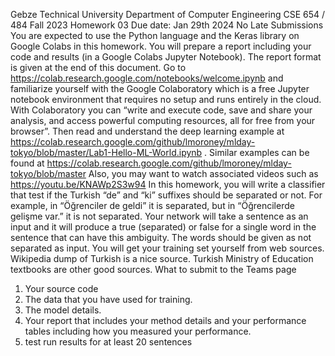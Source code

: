 Gebze Technical University
Department of Computer Engineering
CSE 654 / 484
Fall 2023
Homework 03
Due date: Jan 29th 2024
No Late Submissions
You are expected to use the Python language and the Keras library on Google Colabs in this homework. 
You will prepare a report including your code and results (in a Google Colabs Jupyter Notebook). The 
report format is given at the end of this document.
Go to https://colab.research.google.com/notebooks/welcome.ipynb and familiarize yourself with the 
Google Colaboratory which is a free Jupyter notebook environment that requires no setup and runs 
entirely in the cloud. With Colaboratory you can “write and execute code, save and share your analysis, 
and access powerful computing resources, all for free from your browser”.
Then read and understand the deep learning example at 
https://colab.research.google.com/github/lmoroney/mlday-tokyo/blob/master/Lab1-Hello-ML-World.ipynb . Similar examples can be found at
https://colab.research.google.com/github/lmoroney/mlday-tokyo/blob/master
Also, you may want to watch associated videos such as https://youtu.be/KNAWp2S3w94
In this homework, you will write a classifier that test if the Turkish “de” and “ki” suffixes should be
separated or not. For example, in “Öğrenciler de geldi” it is separated, but in “Öğrencilerde gelişme 
var.” it is not separated.
Your network will take a sentence as an input and it will produce a true (separated) or false for a single 
word in the sentence that can have this ambiguity. The words should be given as not separated as input.
You will get your training set yourself from web sources. Wikipedia dump of Turkish is a nice source. 
Turkish Ministry of Education textbooks are other good sources.
What to submit to the Teams page
1. Your source code
2. The data that you have used for training.
3. The model details.
4. Your report that includes your method details and your performance tables including how you 
measured your performance.
5. test run results for at least 20 sentences